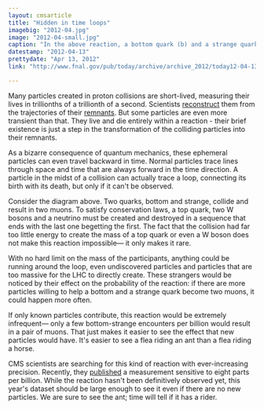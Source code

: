 ```yaml
---
layout: cmsarticle
title: "Hidden in time loops"
imagebig: "2012-04.jpg"
image: "2012-04-small.jpg"
caption: "In the above reaction, a bottom quark (b) and a strange quark (s) transform into two muons (μ) by way of a loop involving a top quark (t), two W bosons (W), and a neutrino (ν). Part of this loop goes backward in time."
datestamp: "2012-04-13"
prettydate: "Apr 13, 2012"
link: "http://www.fnal.gov/pub/today/archive/archive_2012/today12-04-13.html"

---
```


Many particles created in proton collisions are short-lived, measuring their lives in trillionths of a trillionth of a second. Scientists [reconstruct](http://www.fnal.gov/pub/today/archive_2012/today12-04-06.html) them from the trajectories of their [remnants](http://www.fnal.gov/pub/today/archive_2011/today11-12-02.html). But some particles are even more transient than that. They live and die entirely within a reaction - their brief existence is just a step in the transformation of the colliding particles into their remnants.

As a bizarre consequence of quantum mechanics, these ephemeral particles can even travel backward in time. Normal particles trace lines through space and time that are always forward in the time direction. A particle in the midst of a collision can actually trace a loop, connecting its birth with its death, but only if it can't be observed.

Consider the diagram above. Two quarks, bottom and strange, collide and result in two muons. To satisfy conservation laws, a top quark, two W bosons and a neutrino must be created and destroyed in a sequence that ends with the last one begetting the first. The fact that the collision had far too little energy to create the mass of a top quark or even a W boson does not make this reaction impossible— it only makes it rare.

With no hard limit on the mass of the participants, anything could be running around the loop, even undiscovered particles and particles that are too massive for the LHC to directly create. These strangers would be noticed by their effect on the probability of the reaction: if there are more particles willing to help a bottom and a strange quark become two muons, it could happen more often.

If only known particles contribute, this reaction would be extremely infrequent— only a few bottom-strange encounters per billion would result in a pair of muons. That just makes it easier to see the effect that new particles would have. It's easier to see a flea riding an ant than a flea riding a horse.

CMS scientists are searching for this kind of reaction with ever-increasing precision. Recently, they [published](http://arxiv.org/abs/1203.3976) a measurement sensitive to eight parts per billion. While the reaction hasn't been definitively observed yet, this year's dataset should be large enough to see it even if there are no new particles. We are sure to see the ant; time will tell if it has a rider.

